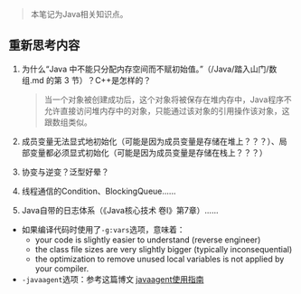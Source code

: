 > 本笔记为Java相关知识点。

## 重新思考内容

1. 为什么“Java 中不能只分配内存空间而不赋初始值。”（/Java/踏入山门/数组.md 的第 3 节）？C++是怎样的？

    > 当一个对象被创建成功后，这个对象将被保存在堆内存中，Java程序不允许直接访问堆内存中的对象，只能通过该对象的引用操作该对象，这跟数组类似。

2. 成员变量无法显式地初始化（可能是因为成员变量是存储在堆上？？？）、局部变量都必须显式初始化（可能是因为成员变量是存储在栈上？？？）

3. 协变与逆变？泛型好晕？

4. 线程通信的Condition、BlockingQueue......

10. Java自带的日志体系（《Java核心技术 卷I》第7章）......

- 如果编译代码时使用了`-g:vars`选项，意味着：
    - your code is slightly easier to understand (reverse engineer)
    - the class file sizes are very slightly bigger (typically inconsequential)
    - the optimization to remove unused local variables is not applied by your compiler.
- `-javaagent`选项：参考这篇博文 [javaagent使用指南](https://www.cnblogs.com/rickiyang/p/11368932.html)

